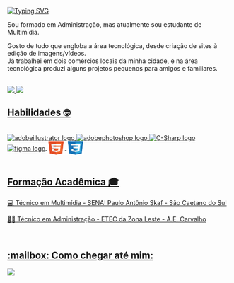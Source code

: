 <a href="https://git.io/typing-svg"><img src="https://readme-typing-svg.demolab.com?font=Kabrio&duration=3000&pause=1000&color=5614F7&random=false&width=435&lines=Ol%C3%A1%2C+me+chamo+Ezequiel+Santos;Seja+bem+vindo+ao+meu+perfil!+%F0%9F%91%BD" alt="Typing SVG" /></a>

<div>
  <p>Sou formado em Administração, mas atualmente sou estudante de Multimídia.</p>
  
  <p>Gosto de tudo que engloba a área tecnológica, desde criação de sites à edição de imagens/vídeos. <br>
  Já trabalhei em dois comércios locais da minha cidade, e na área tecnológica produzi alguns projetos pequenos para amigos e familiares.</p>
</div>

<br>

<div>
  <a href="https://github.com/Ezequielts4">
  <img height="180em" src="https://github-readme-stats.vercel.app/api?username=Ezequielts4&show_icons=true&theme=dark&include_all_commits=true&count_private=true"/>
  <img height="180em" src="https://github-readme-stats.vercel.app/api/top-langs/?username=Ezequielts4&layout=compact&langs_count=7&theme=dark"/>
</div>

<h2>Habilidades 🤓</h2>

<div style="display: inline_block"><br>
  <img align="center"  alt="adobeillustrator logo" height="30" width="40" src="https://skillicons.dev/icons?i=ai"/>
  <img align="center"  alt="adobephotoshop logo" height="30" width="40"src="https://skillicons.dev/icons?i=ps" height="40"/>
  <img align="center"  alt="C-Sharp logo" height="30" width="40" src="https://cdn.jsdelivr.net/gh/devicons/devicon@latest/icons/csharp/csharp-original.svg" />
  <img align="center"  alt="figma logo" height="30" width="40" src="https://cdn.jsdelivr.net/gh/devicons/devicon/icons/figma/figma-original.svg"/>
  <img align="center" alt="HTML logo" height="30" width="40" src="https://raw.githubusercontent.com/devicons/devicon/master/icons/html5/html5-original.svg">
  <img align="center" alt="CSS logo" height="30" width="40" src="https://raw.githubusercontent.com/devicons/devicon/master/icons/css3/css3-original.svg">
</div>

<br>

<div>
  <h2>Formação Acadêmica 🎓</h2> 
    <p>💻 Técnico em Multimídia - SENAI Paulo Antônio Skaf - São Caetano do Sul</p> 
    <p>👨‍💼 Técnico em Administração - ETEC da Zona Leste - A.E. Carvalho</p> 
</div>

<br>

<div>
  <h2>:mailbox: Como chegar até mim:</h2>
  <a target="_blank" href="https://www.linkedin.com/in/ezequiel-santos-3018062bb/">
    <img src="https://img.shields.io/badge/-LinkedIn-%230077B5?style=for-the-badge&logo=linkedin&logoColor=white">
  </a>
</div>
